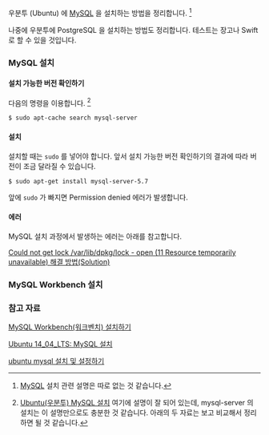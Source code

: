 우분투 (Ubuntu) 에 [MySQL](https://www.mysql.com) 을 설치하는 방법을 정리합니다. [^mysql]

나중에 우분투에 PostgreSQL 을 설치하는 방법도 정리합니다. 테스트는 장고나 Swift 로 할 수 있을 것입니다.

### MySQL 설치

#### 설치 가능한 버전 확인하기 

다음의 명령을 이용합니다. [^moomini-66]

```
$ sudo apt-cache search mysql-server
```

#### 설치 

설치할 때는 `sudo` 를 넣어야 합니다. 앞서 설치 가능한 버전 확인하기의 결과에 따라 버전이 조금 달라질 수 있습니다.

```
$ sudo apt-get install mysql-server-5.7
```

앞에 `sudo` 가 빠지면 Permission denied 에러가 발생합니다.

#### 에러

MySQL 설치 과정에서 발생하는 에러는 아래를 참고합니다.

[Could not get lock /var/lib/dpkg/lock - open (11 Resource temporarily unavailable) 해결 방법(Solution)](http://pwnbit.kr/76)

### MySQL Workbench 설치

### 참고 자료

[^mysql]: [MySQL](https://www.mysql.com) 설치 관련 설명은 따로 없는 것 같습니다.

[^moomini-66]: [Ubuntu(우분투) MySQL 설치](http://moomini.tistory.com/66) 여기에 설명이 잘 되어 있는데, mysql-server 의 설치는 이 설명만으로도 충분한 것 같습니다. 아래의 두 자료는 보고 비교해서 정리하면 될 것 같습니다.

[MySQL Workbench(워크벤치) 설치하기](http://moomini.tistory.com/67)

[Ubuntu 14\_04\_LTS: MySQL 설치](http://blog.whoborn.net/2015/06/01/ubuntu-14_04_lts-mysql-설치/)

[ubuntu mysql 설치 및 설정하기](http://jaesu.tistory.com/entry/ubuntu-mysql-설치-및-설정하기)

